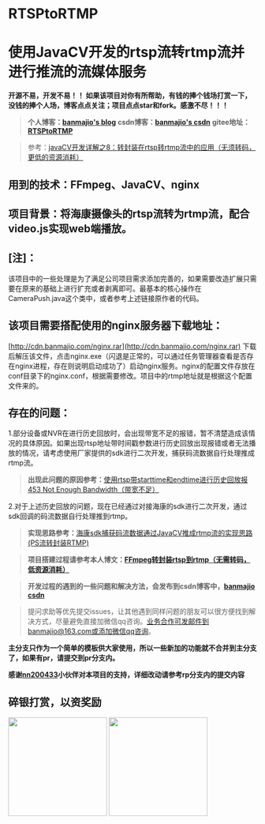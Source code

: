 # RTSPtoRTMP
# 使用JavaCV开发的rtsp流转rtmp流并进行推流的流媒体服务

**开源不易，开发不易！！ 如果该项目对你有所帮助，有钱的捧个钱场打赏一下，没钱的捧个人场，博客点点关注；项目点点star和fork。感激不尽！！！**

>**个人博客：[banmajio's blog](https://www.banmajio.com/)**
>**csdn博客：[banmajio's csdn](https://blog.csdn.net/weixin_40777510)**
>**gitee地址：[RTSPtoRTMP](https://gitee.com/banmajio/RTSPtoRTMP)**

> 参考：[javaCV开发详解之8：转封装在rtsp转rtmp流中的应用（无须转码，更低的资源消耗）](https://blog.csdn.net/eguid_1/article/details/83025621)

## 用到的技术：FFmpeg、JavaCV、nginx

## 项目背景：将海康摄像头的rtsp流转为rtmp流，配合video.js实现web端播放。

## [注]：
该项目中的一些处理是为了满足公司项目需求添加完善的，如果需要改造扩展只需要在原来的基础上进行扩充或者剥离即可。最基本的核心操作在CameraPush.java这个类中，或者参考上述链接原作者的代码。

## 该项目需要搭配使用的nginx服务器下载地址：
[http://cdn.banmajio.com/nginx.rar](http://cdn.banmajio.com/nginx.rar)
下载后解压该文件，点击nginx.exe（闪退是正常的，可以通过任务管理器查看是否存在nginx进程，存在则说明启动成功了）启动nginx服务。nginx的配置文件存放在conf目录下的nginx.conf，根据需要修改。项目中的rtmp地址就是根据这个配置文件来的。

## 存在的问题：
1.部分设备或NVR在进行历史回放时，会出现带宽不足的报错，暂不清楚造成该情况的具体原因。如果出现rtsp地址带时间戳参数进行历史回放出现报错或者无法播放的情况，请考虑使用厂家提供的sdk进行二次开发，捕获码流数据自行处理推成rtmp流。
>**出现此问题的原因参考：**[使用rtsp带starttime和endtime进行历史回放报453 Not Enough Bandwidth（带宽不足）](https://blog.csdn.net/weixin_40777510/article/details/106802234) 

2.对于上述历史回放的问题，现在已经通过对接海康的sdk进行二次开发，通过sdk回调的码流数据自行处理推到rtmp。
>**实现思路参考：**[海康sdk捕获码流数据通过JavaCV推成rtmp流的实现思路(PS流转封装RTMP)](https://blog.csdn.net/weixin_40777510/article/details/105840823)

>**项目搭建过程请参考本人博文：[FFmpeg转封装rtsp到rtmp（无需转码，低资源消耗）](https://www.banmajio.com/post/638986b0.html#more)**

>**开发过程的遇到的一些问题和解决方法，会发布到csdn博客中，[banmajio csdn](https://blog.csdn.net/weixin_40777510)**

>提问求助等优先提交issues，让其他遇到同样问题的朋友可以很方便找到解决方式，尽量避免直接加微信qq咨询。业务合作可发邮件到banmajio@163.com或添加微信qq咨询。

**主分支只作为一个简单的模板供大家使用，所以一些新加的功能就不合并到主分支了，如果有pr，请提交到pr分支内。**

**感谢[nn200433](https://github.com/nn200433)小伙伴对本项目的支持，详细改动请参考rp分支内的提交内容**

## 碎银打赏，以资奖励
<img src="https://images.gitee.com/uploads/images/2020/0421/174552_a862b4ed_5186477.jpeg" width="200px" />

<img src="https://images.gitee.com/uploads/images/2020/0421/174726_cb99c1d6_5186477.jpeg" width="200px" />
